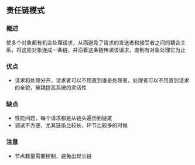 ## 责任链模式

### 概述
使多个对象都有机会处理请求，从而避免了请求的发送者和接受者之间的耦合关系，将这些对象连成一条链，并沿着这条链传递该请求，直到有对象处理它为止

### 优点
- 请求和处理分开，请求者可以不用直到谁是处理者，处理者可以不用直到请求的全貌，解耦提高系统的灵活性

### 缺点
- 性能问题，每个请求都是从链头遍历到链尾
- 调试不方便，尤其链条比较长、环节比较多的时候

### 注意
- 节点数量需要控制，避免出现长链